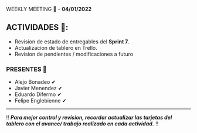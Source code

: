  WEEKLY MEETING 📅 - **04/01/2022**

## ACTIVIDADES 🚩:

- Revision de estado de entregables del **Sprint 7**.
- Actualizacion de tablero en Trello.
- Revision de pendientes / modificaciones a futuro

### PRESENTES 📢

- Alejo Bonadeo ✔
- Javier Menendez ✔
- Eduardo Difermo ✔
- Felipe Englebienne ✔

---

‼ **_Para mejor control y revision, recordar actualizar las tarjetas del tablero con el avance/ trabajo realizado en cada actividad._** ‼
